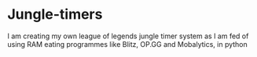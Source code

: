 # Jungle-timers

I am creating my own league of legends jungle timer system as I am fed of using RAM eating programmes like Blitz, OP.GG and Mobalytics, in python
